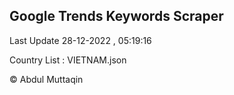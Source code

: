 

## Google Trends Keywords Scraper 
 
Last Update 28-12-2022 , 05:19:16

Country List :
VIETNAM.json



© Abdul Muttaqin 
